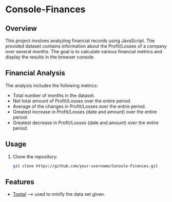 # Console-Finances

## Overview

This project involves analyzing financial records using JavaScript. The provided dataset contains information about the Profit/Losses of a company over several months. The goal is to calculate various financial metrics and display the results in the browser console.

## Financial Analysis

The analysis includes the following metrics:

- Total number of months in the dataset.
- Net total amount of Profit/Losses over the entire period.
- Average of the changes in Profit/Losses over the entire period.
- Greatest increase in Profit/Losses (date and amount) over the entire period.
- Greatest decrease in Profit/Losses (date and amount) over the entire period.

## Usage

1. Clone the repository:

   ```bash
   git clone https://github.com/your-username/Console-Finances.git

## Features

- [Toptal](https://www.toptal.com/developers/javascript-minifier) --> used to minify the data set given.
